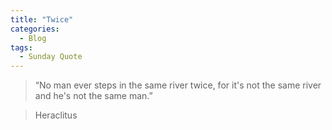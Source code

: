 ```yaml
---
title: "Twice"
categories:
  - Blog
tags:
  - Sunday Quote
---
```



> “No man ever steps in the same river twice, for it's not the same river and he's not the same man.”

> Heraclitus